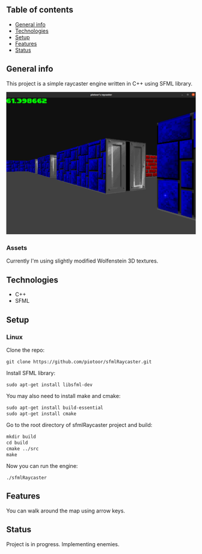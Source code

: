 ## Table of contents
* [General info](#general-info)
* [Technologies](#technologies)
* [Setup](#setup)
* [Features](#features)
* [Status](#status)

## General info
This project is a simple raycaster engine written in C++ using SFML library.

![game](screenshots/screen1.png)

### Assets
Currently I'm using slightly modified Wolfenstein 3D textures.

## Technologies
* C++
* SFML

## Setup
### Linux
Clone the repo:
```
git clone https://github.com/piotoor/sfmlRaycaster.git
```
Install SFML library:
```
sudo apt-get install libsfml-dev
```

You may also need to install make and cmake:
```
sudo apt-get install build-essential
sudo apt-get install cmake
```

Go to the root directory of sfmlRaycaster project and build:
```
mkdir build
cd build
cmake ../src
make
```

Now you can run the engine:
```
./sfmlRaycaster
```

## Features
You can walk around the map using arrow keys.

## Status
Project is in progress. Implementing enemies.
